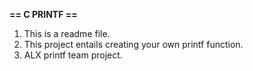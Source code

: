 **== C PRINTF ==**
1. This is a readme file.
2. This project entails creating your own printf function.
3. ALX printf team project.
